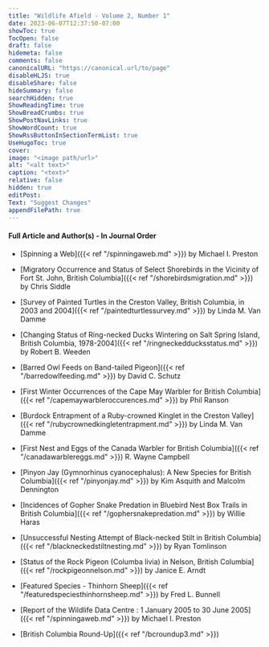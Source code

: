 ```yaml
---
title: "Wildlife Afield - Volume 2, Number 1"
date: 2023-06-07T12:37:50-07:00
showToc: true
TocOpen: false
draft: false
hidemeta: false
comments: false
canonicalURL: "https://canonical.url/to/page"
disableHLJS: true 
disableShare: false
hideSummary: false
searchHidden: true
ShowReadingTime: true
ShowBreadCrumbs: true
ShowPostNavLinks: true
ShowWordCount: true
ShowRssButtonInSectionTermList: true
UseHugoToc: true
cover:
image: "<image path/url>" 
alt: "<alt text>" 
caption: "<text>" 
relative: false
hidden: true
editPost:
Text: "Suggest Changes" 
appendFilePath: true 
---
```


#### Full Article and Author(s) - In Journal Order

- [Spinning a Web]({{< ref "/spinningaweb.md" >}}) by Michael I. Preston

- [Migratory Occurrence and Status of Select Shorebirds in the Vicinity of Fort St. John, British Columbia]({{< ref "/shorebirdsmigration.md" >}}) by Chris Siddle

- [Survey of Painted Turtles in the Creston Valley, British Columbia, in 2003 and 2004]({{< ref "/paintedturtlessurvey.md" >}}) by Linda M. Van Damme

- [Changing Status of Ring-necked Ducks Wintering on Salt Spring Island, British Columbia, 1978-2004]({{< ref "/ringneckedducksstatus.md" >}}) by Robert B. Weeden

- [Barred Owl Feeds on Band-tailed Pigeon]({{< ref "/barredowlfeeding.md" >}}) by David C. Schutz

- [First Winter Occurrences of the Cape May Warbler for British Columbia]({{< ref "/capemaywarbleroccurences.md" >}}) by Phil Ranson

- [Burdock Entrapment of a Ruby-crowned Kinglet in the Creston Valley]({{< ref "/rubycrownedkingletentrapment.md" >}}) by Linda M. Van Damme

- [First Nest and Eggs of the Canada Warbler for British Columbia]({{< ref "/canadawarblereggs.md" >}}) R. Wayne Campbell

- [Pinyon Jay (Gymnorhinus cyanocephalus): A New Species for British Columbia]({{< ref "/pinyonjay.md" >}}) by Kim Asquith and Malcolm Dennington

- [Incidences of Gopher Snake Predation in Bluebird Nest Box Trails in British Columbia]({{< ref "/gophersnakepredation.md" >}}) by Willie Haras

- [Unsuccessful Nesting Attempt of Black-necked Stilt in British Columbia]({{< ref "/blackneckedstiltnesting.md" >}}) by Ryan Tomlinson

- [Status of the Rock Pigeon (Columba livia) in Nelson, British Columbia]({{< ref "/rockpigeonnelson.md" >}}) by Janice E. Arndt

- [Featured Species - Thinhorn Sheep]({{< ref "/featuredspeciesthinhornsheep.md" >}}) by Fred L. Bunnell

- [Report of the Wildlife Data Centre : 1 January 2005 to 30 June 2005]({{< ref "/spinningaweb.md" >}}) by Michael I. Preston

- [British Columbia Round-Up]({{< ref "/bcroundup3.md" >}})
